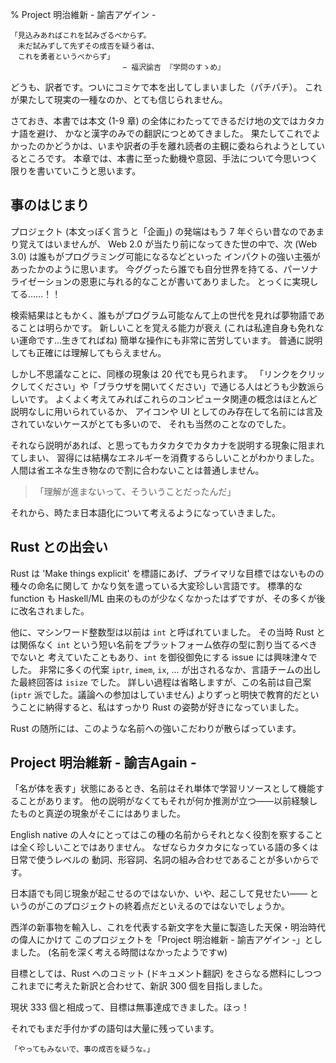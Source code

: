% Project 明治維新 - 諭吉アゲイン -

	「見込みあればこれを試みざるべからず。
	　未だ試みずして先ずその成否を疑う者は、
	　これを勇者というべからず」
							 − 福沢諭吉 『学問のすゝめ』

どうも、訳者です。ついにコミケで本を出してしまいました（パチパチ）。
これが果たして現実の一種なのか、とても信じられません。

さておき、本書では本文 (1-9 章) の全体にわたってできるだけ地の文ではカタカナ語を避け、
かなと漢字のみでの翻訳につとめてきました。
果たしてこれでよかったのかどうかは、いまや訳者の手を離れ読者の主観に委ねられようとしているところです。
本章では、本書に至った動機や意図、手法について今思いつく限りを書いていこうと思います。

## 事のはじまり

プロジェクト (本文っぽく言うと「企画」) の発端はもう 7 年ぐらい昔なのであまり覚えてはいませんが、
Web 2.0 が当たり前になってきた世の中で、次 (Web 3.0) は誰もがプログラミング可能になるなどといった
インパクトの強い主張があったかのように思います。
今ググったら誰でも自分世界を持てる、パーソナライゼーションの恩恵に与れる的なことが書いてありました。
とっくに実現してる……！！

検索結果はともかく、誰もがプログラム可能なんて上の世代を見れば夢物語であることは明らかです。
新しいことを覚える能力が衰え (これは私達自身も免れない運命です…生きてればね)
簡単な操作にも非常に苦労しています。 普通に説明しても正確には理解してもらえません。

しかし不思議なことに、同様の現象は 20 代でも見られます。
「リンクをクリックしてください」や「ブラウザを開いてください」で通じる人はどうも少数派らしいです。
よくよく考えてみればこれらのコンピュータ関連の概念はほとんど説明なしに用いられているか、
アイコンや UI としてのみ存在して名前には言及されていないケースがとても多いので、
それも当然のことなのでした。

それなら説明があれば、と思ってもカタカタでカタカナを説明する現象に阻まれてしまい、
習得には結構なエネルギーを消費するらしいことがわかりました。
人間は省エネな生き物なので割に合わないことは普通しません。

>「理解が進まないって、そういうことだったんだ」

それから、時たま日本語化について考えるようになっていきました。

## Rust との出会い

Rust は 'Make things explicit' を標語にあげ、プライマリな目標ではないものの種々の命名に関して
かなり気を遣っている大変珍しい言語です。
標準的な function も Haskell/ML 由来のものが少なくなかったはずですが、その多くが後に改名されました。

他に、マシンワード整数型は以前は `int` と呼ばれていました。
その当時 Rust とは関係なく `int` という短い名前をプラットフォーム依存の型に割り当てるべきでないと
考えていたこともあり、`int` を御役御免にする issue には興味津々でした。
非常に多くの代案 `iptr`, `imem`, `ix`, ... が出されるなか、言語チームの出した最終回答は `isize`
でした。 詳しい過程は省略しますが、この名前は自己案 (`iptr` 派でした。議論への参加はしていません)
よりずっと明快で教育的だということに納得すると、私はすっかり Rust の姿勢が好きになっていました。

Rust の随所には、このような名前への強いこだわりが散らばっています。

## Project 明治維新 - 諭吉Again -

「名が体を表す」状態にあるとき、名前はそれ単体で学習リソースとして機能することがあります。
他の説明がなくてもそれが何か推測が立つ――以前経験したものと真逆の現象がそこにはありました。

English native の人々にとってはこの種の名前からそれとなく役割を察することは全く珍しいことではありません。
なぜならカタカタになっている語の多くは日常で使うレベルの
動詞、形容詞、名詞の組み合わせであることが多いからです。

日本語でも同じ現象が起こせるのではないか、いや、起こして見せたい――
というのがこのプロジェクトの終着点だといえるのではないでしょうか。

西洋の新事物を輸入し、これを代表する新文字を大量に製造した天保・明治時代の偉人にかけて
このプロジェクトを「Project 明治維新 - 諭吉アゲイン -」としました。
(名前を深く考える時間はなかったようですw)

目標としては、Rust へのコミット (ドキュメント翻訳) をさらなる燃料にしつつ
これまでに考えた新訳と合わせて、新訳 300 個を目指しました。

現状 333 個と相成って、目標は無事達成できました。ほっ！

それでもまだ手付かずの語句は大量に残っています。

	「やってもみないで、事の成否を疑うな。」

